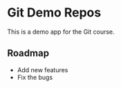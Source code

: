 # Git Demo Repos

This is a demo app for the Git course.

## Roadmap

- Add new features
- Fix the bugs
